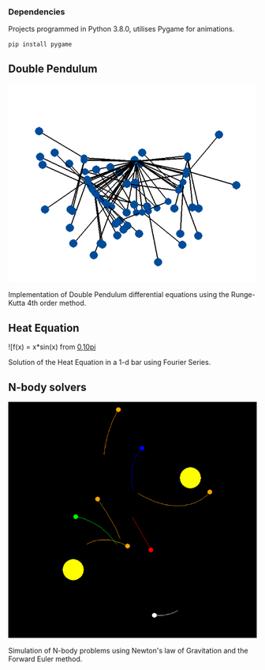### Dependencies

Projects programmed in Python 3.8.0, utilises Pygame for animations.

```
pip install pygame
```

## Double Pendulum

![Chaotic behaviour of a Double Pendulum](/doublependulum/demo.png)

Implementation of Double Pendulum differential equations using the Runge-Kutta 4th order method.

## Heat Equation

![f(x) = x*sin(x) from [0,10pi](/heatequation/demo.png)

Solution of the Heat Equation in a 1-d bar using Fourier Series.

## N-body solvers

![Realistic Solar System model :P](/nbody/demo.png)

Simulation of N-body problems using Newton's law of Gravitation and the Forward Euler method.
